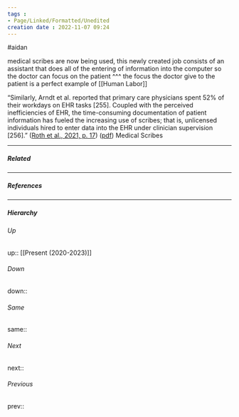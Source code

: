 ```yaml
---
tags :
- Page/Linked/Formatted/Unedited
creation date : 2022-11-07 09:24 
---
```

#aidan 

medical scribes are now being used, this newly created job consists of an assistant that does all of the entering of information into the computer so the doctor can focus on the patient
^^^
the focus the doctor give to the patient is a perfect example of [[Human Labor]]

“Similarly, Arndt et al. reported that primary care physicians spent 52% of their workdays on EHR tasks [255]. Coupled with the perceived inefficiencies of EHR, the time-consuming documentation of patient information has fueled the increasing use of scribes; that is, unlicensed individuals hired to enter data into the EHR under clinician supervision [256].” ([Roth et al., 2021, p. 17](zotero://select/library/items/RCK2B8V9)) ([pdf](zotero://open-pdf/library/items/TLQAQA3Z?page=17&annotation=HN4ECK69)) Medical Scribes

---
##### Related


---
##### References


---
##### Hierarchy
###### Up
up:: [[Present (2020-2023)]]
###### Down
down:: 
###### Same
same:: 
###### Next
next:: 
###### Previous
prev:: 